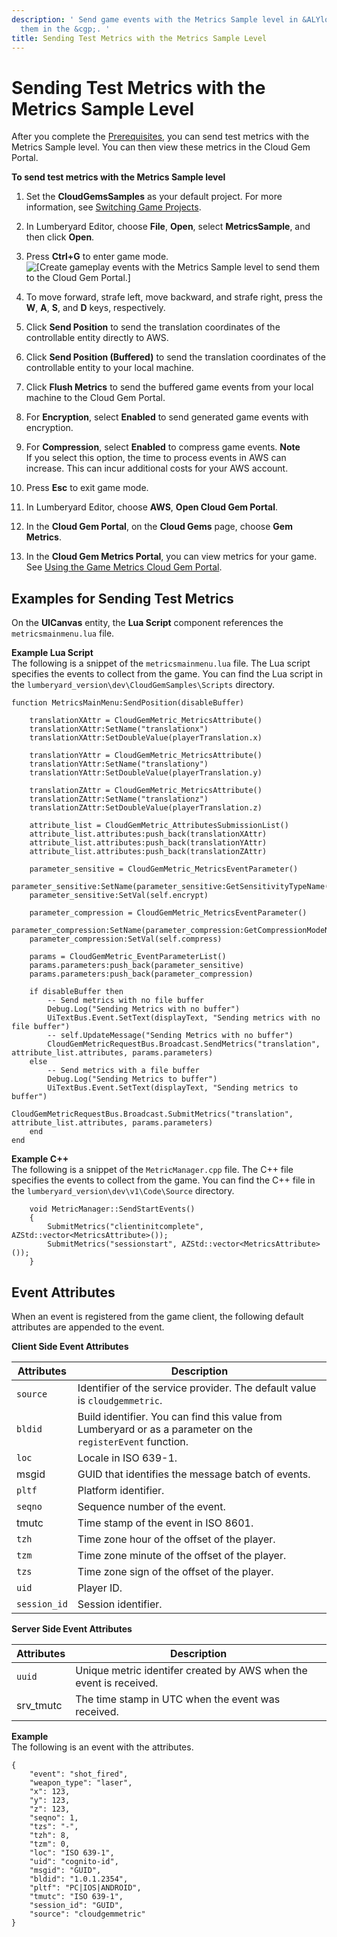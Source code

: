 ```yaml
---
description: ' Send game events with the Metrics Sample level in &ALYlong; and view
  them in the &cgp;. '
title: Sending Test Metrics with the Metrics Sample Level
---
```

# Sending Test Metrics with the Metrics Sample Level<a name="send-test-events-for-the-cloud-canvas-game-metrics-gem"></a>

After you complete the [Prerequisites](cloud-canvas-metrics-gem.md#cloud-canvas-cloud-gem-metrics-prerequisites), you can send test metrics with the Metrics Sample level\. You can then view these metrics in the Cloud Gem Portal\.

**To send test metrics with the Metrics Sample level**

1. Set the **CloudGemsSamples** as your default project\. For more information, see [Switching Game Projects](configurator-projects.md#project-configurator-different-project)\.

1. In Lumberyard Editor, choose **File**, **Open**, select **MetricsSample**, and then click **Open**\.

1. Press **Ctrl\+G** to enter game mode\.  
![\[Create gameplay events with the Metrics Sample level to send them to the Cloud Gem Portal.\]](/images/userguide/cloud_canvas/cloud-canvas-game-metrics-gem-metrics-sample-level.png)

1. To move forward, strafe left, move backward, and strafe right, press the **W**, **A**, **S**, and **D** keys, respectively\. 

1. Click **Send Position** to send the translation coordinates of the controllable entity directly to AWS\.

1. Click **Send Position \(Buffered\)** to send the translation coordinates of the controllable entity to your local machine\.

1. Click **Flush Metrics** to send the buffered game events from your local machine to the Cloud Gem Portal\.

1. For **Encryption**, select **Enabled** to send generated game events with encryption\.

1. For **Compression**, select **Enabled** to compress game events\.
**Note**  
If you select this option, the time to process events in AWS can increase\. This can incur additional costs for your AWS account\.

1. Press **Esc** to exit game mode\.

1. In Lumberyard Editor, choose **AWS**, **Open Cloud Gem Portal**\.

1. In the **Cloud Gem Portal**, on the **Cloud Gems** page, choose **Gem Metrics**\.

1. In the **Cloud Gem Metrics Portal**, you can view metrics for your game\. See [Using the Game Metrics Cloud Gem Portal](using-the-cloud-gem-metrics-portal.md)\.

## Examples for Sending Test Metrics<a name="code-examples-to-send-test-metrics"></a>

On the **UICanvas** entity, the **Lua Script** component references the `metricsmainmenu.lua` file\.

**Example Lua Script**  
The following is a snippet of the `metricsmainmenu.lua` file\. The Lua script specifies the events to collect from the game\. You can find the Lua script in the `lumberyard_version\dev\CloudGemSamples\Scripts` directory\.  

```
function MetricsMainMenu:SendPosition(disableBuffer)

	translationXAttr = CloudGemMetric_MetricsAttribute()
    translationXAttr:SetName("translationx")
	translationXAttr:SetDoubleValue(playerTranslation.x)

	translationYAttr = CloudGemMetric_MetricsAttribute()
    translationYAttr:SetName("translationy")
	translationYAttr:SetDoubleValue(playerTranslation.y)

	translationZAttr = CloudGemMetric_MetricsAttribute()
    translationZAttr:SetName("translationz")
	translationZAttr:SetDoubleValue(playerTranslation.z)

	attribute_list = CloudGemMetric_AttributesSubmissionList()
	attribute_list.attributes:push_back(translationXAttr)
	attribute_list.attributes:push_back(translationYAttr)
	attribute_list.attributes:push_back(translationZAttr)

	parameter_sensitive = CloudGemMetric_MetricsEventParameter()
	parameter_sensitive:SetName(parameter_sensitive:GetSensitivityTypeName())
	parameter_sensitive:SetVal(self.encrypt)
	
	parameter_compression = CloudGemMetric_MetricsEventParameter()
	parameter_compression:SetName(parameter_compression:GetCompressionModeName())
	parameter_compression:SetVal(self.compress)
	
	params = CloudGemMetric_EventParameterList() 
	params.parameters:push_back(parameter_sensitive)
	params.parameters:push_back(parameter_compression)

	if disableBuffer then
		-- Send metrics with no file buffer
		Debug.Log("Sending Metrics with no buffer")
		UiTextBus.Event.SetText(displayText, "Sending metrics with no file buffer")
		-- self.UpdateMessage("Sending Metrics with no buffer")
		CloudGemMetricRequestBus.Broadcast.SendMetrics("translation", attribute_list.attributes, params.parameters)
	else
		-- Send metrics with a file buffer
		Debug.Log("Sending Metrics to buffer")
		UiTextBus.Event.SetText(displayText, "Sending metrics to buffer")
		CloudGemMetricRequestBus.Broadcast.SubmitMetrics("translation", attribute_list.attributes, params.parameters)
	end
end
```

**Example C\+\+**  
The following is a snippet of the `MetricManager.cpp` file\. The C\+\+ file specifies the events to collect from the game\. You can find the C\+\+ file in the `lumberyard_version\dev\v1\Code\Source` directory\.  

```
    void MetricManager::SendStartEvents()
    {
        SubmitMetrics("clientinitcomplete", AZStd::vector<MetricsAttribute>());
        SubmitMetrics("sessionstart", AZStd::vector<MetricsAttribute>());
    }
```

## Event Attributes<a name="attributes-sent-with-the-game-event-to-aws"></a>

When an event is registered from the game client, the following default attributes are appended to the event\.


**Client Side Event Attributes**  

| Attributes | Description | 
| --- | --- | 
|  `source`  |  Identifier of the service provider\. The default value is `cloudgemmetric`\.  | 
|  `bldid`  |  Build identifier\. You can find this value from Lumberyard or as a parameter on the `registerEvent` function\.  | 
|  `loc `  |  Locale in ISO 639\-1\.  | 
| msgid  |  GUID that identifies the message batch of events\.  | 
|  `pltf`   |  Platform identifier\.  | 
|  `seqno`   |  Sequence number of the event\.  | 
| tmutc |  Time stamp of the event in ISO 8601\.  | 
|  `tzh`   |  Time zone hour of the offset of the player\.  | 
|  `tzm`  |  Time zone minute of the offset of the player\.  | 
|  `tzs`   |  Time zone sign of the offset of the player\.  | 
|  `uid`   | Player ID\. | 
|  `session_id`  |  Session identifier\.  | 


**Server Side Event Attributes**  

| Attributes | Description | 
| --- | --- | 
|  `uuid `  |  Unique metric identifer created by AWS when the event is received\.  | 
| srv\_tmutc | The time stamp in UTC when the event was received\. | 

**Example**  
The following is an event with the attributes\.  

```
{
    "event": "shot_fired",
    "weapon_type": "laser",
    "x": 123,
    "y": 123,
    "z": 123,
    "seqno": 1,
    "tzs": "-",
    "tzh": 8,
    "tzm": 0,
    "loc": "ISO 639-1",
    "uid": "cognito-id",
    "msgid": "GUID",
    "bldid": "1.0.1.2354",
    "pltf": "PC|IOS|ANDROID",
    "tmutc": "ISO 639-1",
    "session_id": "GUID",
    "source": "cloudgemmetric"
}
```